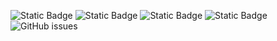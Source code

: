 ![Static Badge](https://img.shields.io/badge/blacklists-60-000000) ![Static Badge](https://img.shields.io/badge/blacklisted-3179834-cc0000) ![Static Badge](https://img.shields.io/badge/whitelisted-2242-00CC00) ![Static Badge](https://img.shields.io/badge/streaming_blacklist-28106-000000) ![GitHub issues](https://img.shields.io/github/issues/fabriziosalmi/blacklists)
